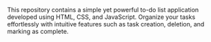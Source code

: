  This repository contains a simple yet powerful to-do list application developed using HTML, CSS, and JavaScript. Organize your tasks effortlessly with intuitive features such as task creation, deletion, and marking as complete.
